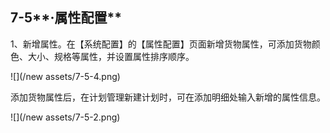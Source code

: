 ## 7-5**·属性配置**

1、新增属性。在【系统配置】的【属性配置】页面新增货物属性，可添加货物颜色、大小、规格等属性，并设置属性排序顺序。

![](/new assets/7-5-4.png)

添加货物属性后，在计划管理新建计划时，可在添加明细处输入新增的属性信息。

![](/new assets/7-5-2.png)

